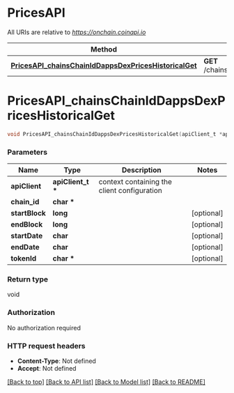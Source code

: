 # PricesAPI

All URIs are relative to *https://onchain.coinapi.io*

Method | HTTP request | Description
------------- | ------------- | -------------
[**PricesAPI_chainsChainIdDappsDexPricesHistoricalGet**](PricesAPI.md#PricesAPI_chainsChainIdDappsDexPricesHistoricalGet) | **GET** /chains/{chain_id}/dapps/dex/prices/historical | 


# **PricesAPI_chainsChainIdDappsDexPricesHistoricalGet**
```c
void PricesAPI_chainsChainIdDappsDexPricesHistoricalGet(apiClient_t *apiClient, char * chain_id, long startBlock, long endBlock, char startDate, char endDate, char * tokenId);
```

### Parameters
Name | Type | Description  | Notes
------------- | ------------- | ------------- | -------------
**apiClient** | **apiClient_t \*** | context containing the client configuration |
**chain_id** | **char \*** |  | 
**startBlock** | **long** |  | [optional] 
**endBlock** | **long** |  | [optional] 
**startDate** | **char** |  | [optional] 
**endDate** | **char** |  | [optional] 
**tokenId** | **char \*** |  | [optional] 

### Return type

void

### Authorization

No authorization required

### HTTP request headers

 - **Content-Type**: Not defined
 - **Accept**: Not defined

[[Back to top]](#) [[Back to API list]](../README.md#documentation-for-api-endpoints) [[Back to Model list]](../README.md#documentation-for-models) [[Back to README]](../README.md)

